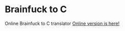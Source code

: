# Brainfuck to C
Online Brainfuck to C translator
[Online version is here!](https://galloj.github.io/bftoc_online/)